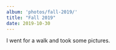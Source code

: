 ```yaml
---
album: 'photos/fall-2019/'
title: "Fall 2019"
date: 2019-10-30
---
```

I went for a walk and took some pictures.